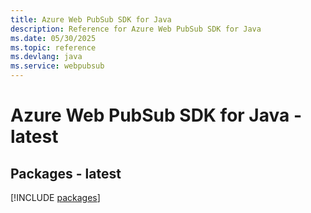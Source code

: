 ```yaml
---
title: Azure Web PubSub SDK for Java
description: Reference for Azure Web PubSub SDK for Java
ms.date: 05/30/2025
ms.topic: reference
ms.devlang: java
ms.service: webpubsub
---
```

# Azure Web PubSub SDK for Java - latest
## Packages - latest
[!INCLUDE [packages](web-pubsub-index.md)]